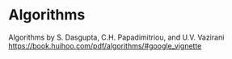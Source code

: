 # Algorithms
Algorithms by S. Dasgupta, C.H. Papadimitriou, and U.V. Vazirani
https://book.huihoo.com/pdf/algorithms/#google_vignette
